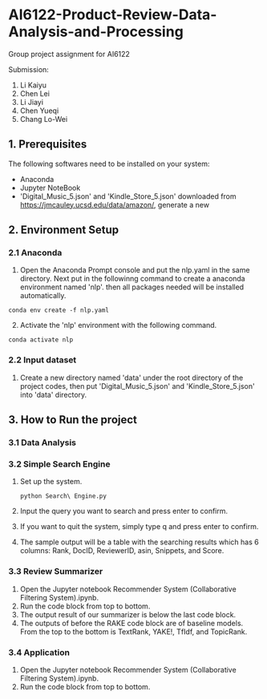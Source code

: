 # AI6122-Product-Review-Data-Analysis-and-Processing

Group project assignment for AI6122

Submission:

1. Li Kaiyu
2. Chen Lei
3. Li Jiayi
4. Chen Yueqi
5. Chang Lo-Wei

## 1. Prerequisites

The following softwares need to be installed on your system:

- Anaconda
- Jupyter NoteBook
- 'Digital_Music_5.json' and 'Kindle_Store_5.json' downloaded from https://jmcauley.ucsd.edu/data/amazon/, generate a new

## 2. Environment Setup

### 2.1 Anaconda

1.  Open the Anaconda Prompt console and put the nlp.yaml in the same directory. Next put in the followinng command to create a anaconda environment named 'nlp'. then all packages needed will be installed automatically.

```
conda env create -f nlp.yaml
```

2.  Activate the 'nlp' environment with the following command.

```
conda activate nlp
```

### 2.2 Input dataset

1. Create a new directory named 'data' under the root directory of the project codes, then put 'Digital_Music_5.json' and 'Kindle_Store_5.json' into 'data' directory.

## 3. How to Run the project

### 3.1 Data Analysis

### 3.2 Simple Search Engine

1. Set up the system.

   ```
   python Search\ Engine.py
   ```

2. Input the query you want to search and press enter to confirm.
3. If you want to quit the system, simply type q and press enter to confirm.
4. The sample output will be a table with the searching results which has 6 columns: Rank, DocID, ReviewerID, asin, Snippets, and Score.

### 3.3 Review Summarizer

1. Open the Jupyter notebook Recommender System (Collaborative Filtering System).ipynb.
2. Run the code block from top to bottom.
3. The output result of our summarizer is below the last code block.
4. The outputs of before the RAKE code block are of baseline models. From the top to the bottom is TextRank, YAKE!, TfIdf, and TopicRank.

### 3.4 Application

1. Open the Jupyter notebook Recommender System (Collaborative Filtering System).ipynb.
2. Run the code block from top to bottom.
